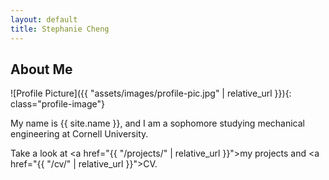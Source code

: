 ```yaml
---
layout: default
title: Stephanie Cheng
---
```


## About Me


![Profile Picture]({{ "assets/images/profile-pic.jpg" | relative_url }}){: class="profile-image"}

 
My name is {{ site.name }}, and I am a sophomore studying mechanical engineering at Cornell University.

Take a look at <a href="{{ "/projects/" | relative_url }}">my projects</a> and <a href="{{ "/cv/" | relative_url }}">CV</a>.
